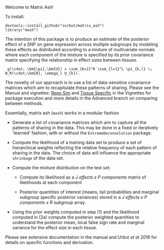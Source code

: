 Welcome to Matrix Ash!


To install:

```
devtools::install_github("surbut/matrix_ash")
library("mash")

```

The intention of this package is to produce an estimate of the posterior effect of a SNP on gene expression across multiple subgroups by modeling these effects as distributed according to a mixture of multivariate normals where each component of the mixture is specified by its prior covariance matrix specifying the relationship in effect sizes between tissues. 
 

```
 g(\cdot; \bm{\pi},\bm{U}) = \sum_{k=1}^K \sum_{l=1}^L \pi_{k,l} \; N_R(\cdot;\bm{0}, \omega_l U_{k}).

```


The novelty of our approach is to use a list of data-sensitive covariance matrices which aim to recapitulate these patterns of sharing. Please see the Manual and vignettes: [Repo Sim](Vignettes/Reprosim/newsim.html) and [Tissue Specific](Vignettes/Advanced/TissueSpecificVignette.html) in the Vignettes for package execution and more details in the Advanced branch on comparing between methods.

Essentially, matrix ash (`mash`) works in a modular fashion 

* Generate a list of covariance matrices which aim to capture all the patterns of sharing in the data. This may be done in a fixed or iteratively 'learned' fashion, with or without the `ExtremeDeconvolution` package.

* Compute the likelihood of a training data set to produce a set of hierarchical weights reflecting the relative frequency of each pattern of sharing in the data. The choice of data will influence the appropriate `shrinkage` of the data set.

* Compute the mixture distribution on the test set:
	* Compute its likelihood as a *J effects x P components* matrix of likelihoods at each component
   
   * Posterior quantities of interest (means, tail probabilities and marginal subgroup specific posterior variances) stored in a *J effects x P components x R subgroup* array.

* Using the prior weights computed in step (1) and the  likelihood computed in (2a) compute the posterior weighted quantities to understand the posterior mean, local false sign rate and marginal variance for the effect size in each tissue.

Please see extensive documentation in the manual and Urbut _et al 2016_ for details on specific functions and derivation.
